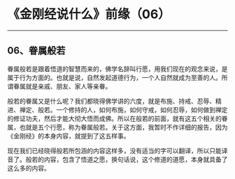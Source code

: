 # 《金刚经说什么》前缘（06）

------

## 06、眷属般若

眷属般若是跟着悟道的智慧而来的，佛学名辞叫行愿，用我们现在的观念来说，是属于行为方面的。也就是说，自然发起道德行为，一个人自然就成为至善的人。所谓眷属就是亲戚、朋友、家人等亲眷。

般若的眷属又是什么呢？我们都晓得佛学讲的六度，就是布施、持戒、忍辱、精进、禅定、般若。一个修持的人，如何布施，如何守戒，如何忍辱，如何做到禅定的修证功夫，然后才能大彻大悟而成佛。所以在般若的前面，就有这五个相关的眷属，也就是五个行愿，称为眷属般若。关于这方面，我暂时不作详细的报告，因为《金刚经》的本身内容，就提到了这五样事。

现在我们已经晓得般若所包涵的内容这样多，没有适当的字可以翻译，所以只能译音了。般若的内容，包含了悟道之愿，换句话说，这个修道的道愿，本身就具备了这么多的内容。

